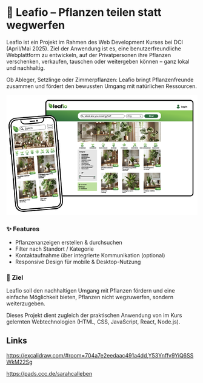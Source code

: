 # 🌿 Leafio – Pflanzen teilen statt wegwerfen

Leafio ist ein Projekt im Rahmen des Web Development Kurses bei DCI (April/Mai 2025). Ziel der Anwendung ist es, eine benutzerfreundliche Webplattform zu entwickeln, auf der Privatpersonen ihre Pflanzen verschenken, verkaufen, tauschen oder weitergeben können – ganz lokal und nachhaltig.

Ob Ableger, Setzlinge oder Zimmerpflanzen: Leafio bringt Pflanzenfreunde zusammen und fördert den bewussten Umgang mit natürlichen Ressourcen.

![Demo](image.png)

### ✨ Features
- Pflanzenanzeigen erstellen & durchsuchen
- Filter nach Standort / Kategorie
- Kontaktaufnahme über integrierte Kommunikation (optional)
- Responsive Design für mobile & Desktop-Nutzung

### 🎯 Ziel

Leafio soll den nachhaltigen Umgang mit Pflanzen fördern und eine einfache Möglichkeit bieten, Pflanzen nicht wegzuwerfen, sondern weiterzugeben.

Dieses Projekt dient zugleich der praktischen Anwendung von im Kurs gelernten Webtechnologien (HTML, CSS, JavaScript, React, Node.js).


## Links

https://excalidraw.com/#room=704a7e2eedaac491a4dd,Y53Ynffv9YiQ6SSWkM22Sg

https://pads.ccc.de/sarahcalleben

